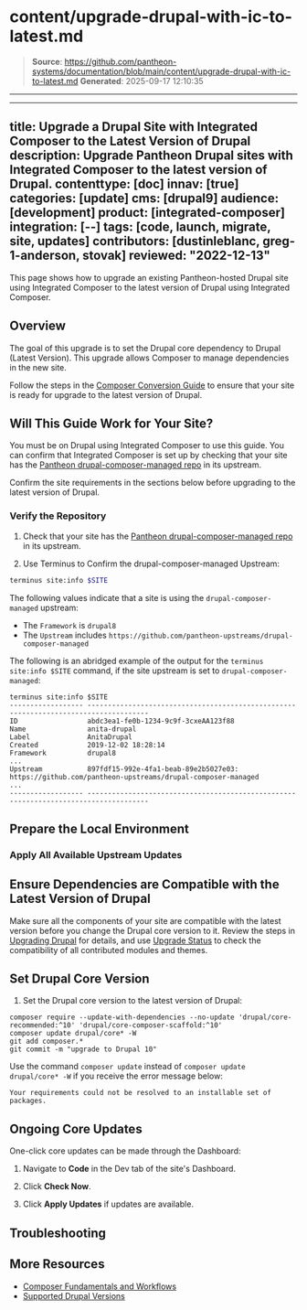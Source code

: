 # content/upgrade-drupal-with-ic-to-latest.md

> **Source**: https://github.com/pantheon-systems/documentation/blob/main/content/upgrade-drupal-with-ic-to-latest.md
> **Generated**: 2025-09-17 12:10:35

---

---
title: Upgrade a Drupal Site with Integrated Composer to the Latest Version of Drupal
description: Upgrade Pantheon Drupal sites with Integrated Composer to the latest version of Drupal.
contenttype: [doc]
innav: [true]
categories: [update]
cms: [drupal9]
audience: [development]
product: [integrated-composer]
integration: [--]
tags: [code, launch, migrate, site, updates]
contributors: [dustinleblanc, greg-1-anderson, stovak]
reviewed: "2022-12-13"
---

This page shows how to upgrade an existing Pantheon-hosted Drupal site using Integrated Composer to the latest version of Drupal using Integrated Composer.

<Partial file="drupal/see-landing.md" />


## Overview

The goal of this upgrade is to set the Drupal core dependency to Drupal (Latest Version). This upgrade allows Composer to manage dependencies in the new site.

<Alert title="Note"  type="info" >

Follow the steps in the [Composer Conversion Guide](/guides/composer-convert) to ensure that your site is ready for upgrade to the latest version of Drupal.

</Alert>

## Will This Guide Work for Your Site?

You must be on Drupal using Integrated Composer to use this guide. You can confirm that Integrated Composer is set up by checking that your site has the [Pantheon drupal-composer-managed repo](https://github.com/pantheon-upstreams/drupal-composer-managed) in its upstream.

Confirm the site requirements in the sections below before upgrading to the latest version of Drupal.

### Verify the Repository

1. Check that your site has the [Pantheon drupal-composer-managed repo](https://github.com/pantheon-upstreams/drupal-composer-managed) in its upstream.

1. Use Terminus to Confirm the drupal-composer-managed Upstream:

  ```bash
  terminus site:info $SITE
  ```

  The following values indicate that a site is using the `drupal-composer-managed` upstream:

  - The `Framework` is `drupal8`
  - The `Upstream` includes `https://github.com/pantheon-upstreams/drupal-composer-managed`

  The following is an abridged example of the output for the `terminus site:info $SITE` command, if the site upstream is set to `drupal-composer-managed`:

  ```bash{outputLines:2-18}
  terminus site:info $SITE
  ------------------ -------------------------------------------------------------------------------------
  ID                 abdc3ea1-fe0b-1234-9c9f-3cxeAA123f88
  Name               anita-drupal
  Label              AnitaDrupal
  Created            2019-12-02 18:28:14
  Framework          drupal8
  ...
  Upstream           897fdf15-992e-4fa1-beab-89e2b5027e03: https://github.com/pantheon-upstreams/drupal-composer-managed
  ...
  ------------------ -------------------------------------------------------------------------------------
  ```

## Prepare the Local Environment

<Partial file="drupal/prepare-local-environment-no-clone-new.md" />

### Apply All Available Upstream Updates

<Partial file="drupal-apply-upstream-updates-drupal-recommended.md" />

## Ensure Dependencies are Compatible with the Latest Version of Drupal

 Make sure all the components of your site are compatible with the latest version before you change the Drupal core version to it. Review the steps in [Upgrading Drupal](https://www.drupal.org/docs/upgrading-drupal) for details, and use [Upgrade Status](https://www.drupal.org/project/upgrade_status) to check the compatibility of all contributed modules and themes.

## Set Drupal Core Version

1. Set the Drupal core version to the latest version of Drupal:

  ```shell{promptUser: user}
  composer require --update-with-dependencies --no-update 'drupal/core-recommended:^10' 'drupal/core-composer-scaffold:^10'
  composer update drupal/core* -W
  git add composer.*
  git commit -m "upgrade to Drupal 10"
  ```

<Alert title="Note"  type="info" >

Use the command `composer update` instead of `composer update drupal/core* -W` if you receive the error message below:

 `Your requirements could not be resolved to an installable set of packages.`

</Alert>

## Ongoing Core Updates

One-click core updates can be made through the Dashboard:

1. Navigate to **Code** in the Dev tab of the site's Dashboard.

1. Click **Check Now**.

1. Click **Apply Updates** if updates are available.

## Troubleshooting

<Partial file="composer-updating.md" />

## More Resources

- [Composer Fundamentals and Workflows](/guides/composer)
- [Supported Drupal Versions](/supported-drupal)
